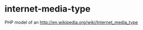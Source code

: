 internet-media-type
===================

PHP model of an http://en.wikipedia.org/wiki/Internet_media_type